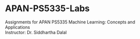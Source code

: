 # APAN-PS5335-Labs
Assignments for APAN PS5335 Machine Learning: Concepts and Applications  
Instructor: Dr. Siddhartha Dalal
